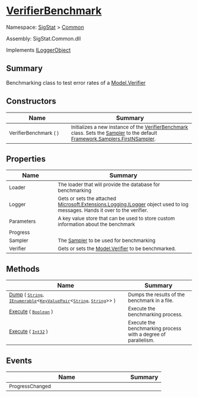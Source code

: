 # [VerifierBenchmark](./VerifierBenchmark.md)

Namespace: [SigStat]() > [Common](./README.md)

Assembly: SigStat.Common.dll

Implements [ILoggerObject](./ILoggerObject.md)

## Summary
Benchmarking class to test error rates of a [Model.Verifier](https://github.com/sigstat/sigstat/blob/develop/docs/md/SigStat/Common/Model/Verifier.md)

## Constructors

| Name | Summary | 
| --- | --- | 
| <sub>VerifierBenchmark (  )</sub><img width=200/>| <sub>Initializes a new instance of the [VerifierBenchmark](https://github.com/sigstat/sigstat/blob/develop/docs/md/SigStat/Common/VerifierBenchmark.md) class.  Sets the [Sampler](https://github.com/sigstat/sigstat/blob/develop/docs/md/SigStat/Common/Sampler.md) to the default [Framework.Samplers.FirstNSampler](https://github.com/sigstat/sigstat/blob/develop/docs/md/SigStat/Common/Framework/Samplers/FirstNSampler.md).</sub>| <br>


## Properties

| Name | Summary | 
| --- | --- | 
| <sub>Loader</sub><img width=200/>| <sub>The loader that will provide the database for benchmarking</sub>| <br>
| <sub>Logger</sub><img width=200/>| <sub>Gets or sets the attached [Microsoft.Extensions.Logging.ILogger](https://docs.microsoft.com/en-us/dotnet/api/Microsoft.Extensions.Logging.ILogger) object used to log messages. Hands it over to the verifier.</sub>| <br>
| <sub>Parameters</sub><img width=200/>| <sub>A key value store that can be used to store custom information about the benchmark</sub>| <br>
| <sub>Progress</sub><img width=200/>| <sub></sub>| <br>
| <sub>Sampler</sub><img width=200/>| <sub>The [Sampler](https://github.com/sigstat/sigstat/blob/develop/docs/md/SigStat/Common/Sampler.md) to be used for benchmarking</sub>| <br>
| <sub>Verifier</sub><img width=200/>| <sub>Gets or sets the [Model.Verifier](https://github.com/sigstat/sigstat/blob/develop/docs/md/SigStat/Common/Model/Verifier.md) to be benchmarked.</sub>| <br>


## Methods

| Name | Summary | 
| --- | --- | 
| <sub>[Dump](./Methods/VerifierBenchmark-100663372.md) ( [`String`](https://docs.microsoft.com/en-us/dotnet/api/System.String), [`IEnumerable`](https://docs.microsoft.com/en-us/dotnet/api/System.Collections.Generic.IEnumerable-1)\<[`KeyValuePair`](https://docs.microsoft.com/en-us/dotnet/api/System.Collections.Generic.KeyValuePair-2)\<[`String`](https://docs.microsoft.com/en-us/dotnet/api/System.String), [`String`](https://docs.microsoft.com/en-us/dotnet/api/System.String)>> )</sub><img width=200/>| <sub>Dumps the results of the benchmark in a file.</sub>| <br>
| <sub>[Execute](./Methods/VerifierBenchmark-100663384.md) ( [`Boolean`](https://docs.microsoft.com/en-us/dotnet/api/System.Boolean) )</sub><img width=200/>| <sub>Execute the benchmarking process.</sub>| <br>
| <sub>[Execute](./Methods/VerifierBenchmark-100663385.md) ( [`Int32`](https://docs.microsoft.com/en-us/dotnet/api/System.Int32) )</sub><img width=200/>| <sub>Execute the benchmarking process with a degree of parallelism.</sub>| <br>


## Events

| Name | Summary | 
| --- | --- | 
| <sub>ProgressChanged</sub><img width=200/>| <sub></sub>| <br>


